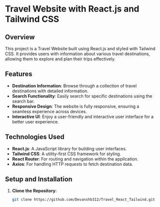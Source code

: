 # Travel Website with React.js and Tailwind CSS

## Overview

This project is a Travel Website built using React.js and styled with Tailwind CSS. It provides users with information about various travel destinations, allowing them to explore and plan their trips effectively.

## Features

- **Destination Information**: Browse through a collection of travel destinations with detailed information.
- **Search Functionality**: Easily search for specific destinations using the search bar.
- **Responsive Design**: The website is fully responsive, ensuring a seamless experience across devices.
- **Interactive UI**: Enjoy a user-friendly and interactive user interface for a better user experience.

## Technologies Used

- **React.js**: A JavaScript library for building user interfaces.
- **Tailwind CSS**: A utility-first CSS framework for styling.
- **React Router**: For routing and navigation within the application.
- **Axios**: For handling HTTP requests to fetch destination data.

## Setup and Installation

1. **Clone the Repository**:
   ```bash
   git clone https://github.com/Devanshb312/Travel_React_Tailwind.git
